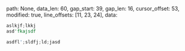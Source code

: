 path: None,
data_len: 60,
gap_start: 39,
gap_len: 16,
cursor_offset: 53,
modified: true,
line_offsets: [11, 23, 24],
data:
```rust
aslkjf;lkkj
asd'fkajsdf

asdfl';sldfj;ld               ;jasd
```